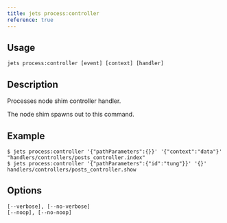 ```yaml
---
title: jets process:controller
reference: true
---
```


## Usage

    jets process:controller [event] [context] [handler]

## Description

Processes node shim controller handler.

The node shim spawns out to this command.

## Example

    $ jets process:controller '{"pathParameters":{}}' '{"context":"data"}' "handlers/controllers/posts_controller.index"
    $ jets process:controller '{"pathParameters":{"id":"tung"}}' '{}' handlers/controllers/posts_controller.show

## Options

```
[--verbose], [--no-verbose]  
[--noop], [--no-noop]        
```

